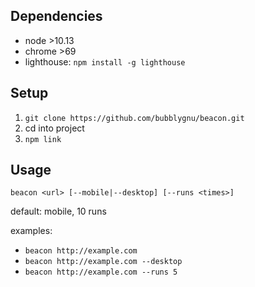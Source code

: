 ## Dependencies

- node >10.13
- chrome >69
- lighthouse: `npm install -g lighthouse`

## Setup

1. `git clone https://github.com/bubblygnu/beacon.git`
2. cd into project
3. `npm link`

## Usage

`beacon <url> [--mobile|--desktop] [--runs <times>]`

default: mobile, 10 runs

examples:

- `beacon http://example.com`
- `beacon http://example.com --desktop`
- `beacon http://example.com --runs 5`
